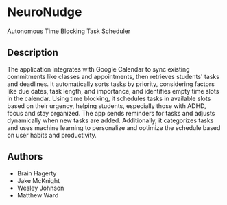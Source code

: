 # NeuroNudge

Autonomous Time Blocking Task Scheduler

## Description

The application integrates with Google Calendar to sync existing commitments like classes and appointments, then retrieves students' tasks and deadlines. It automatically sorts tasks by priority, considering factors like due dates, task length, and importance, and identifies empty time slots in the calendar. Using time blocking, it schedules tasks in available slots based on their urgency, helping students, especially those with ADHD, focus and stay organized. The app sends reminders for tasks and adjusts dynamically when new tasks are added. Additionally, it categorizes tasks and uses machine learning to personalize and optimize the schedule based on user habits and productivity.

## Authors

- Brain Hagerty
- Jake McKnight
- Wesley Johnson
- Matthew Ward
